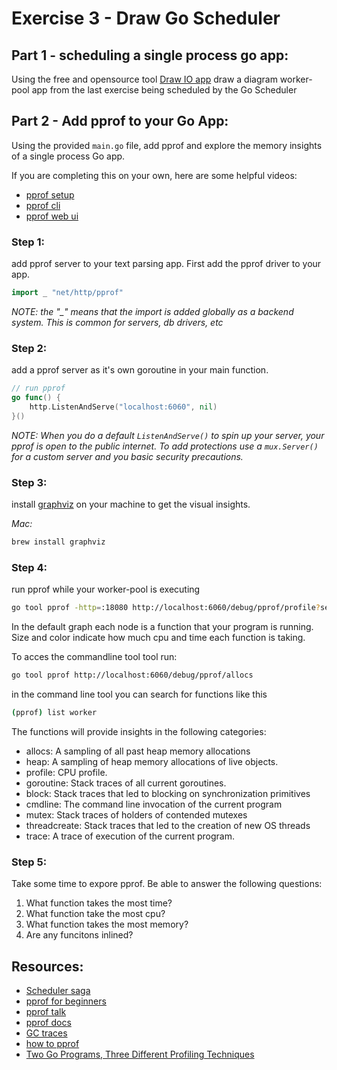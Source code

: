 # Exercise 3 - Draw Go Scheduler

## Part 1 - scheduling a single process go app: 
Using the free and opensource tool [Draw IO app](https://app.diagrams.net/) draw a diagram worker-pool app from the last exercise being scheduled by the Go Scheduler

## Part 2 - Add pprof to your Go App:
Using the provided `main.go` file, add pprof and explore the memory insights of a single process Go app.

If you are completing this on your own, here are some helpful videos:
* [pprof setup](https://youtu.be/vSdOAzrVvaU)
* [pprof cli](https://youtu.be/Fuz3fNg30cU)
* [pprof web ui](https://youtu.be/v6skRrlXsjY)

### Step 1:
add pprof server to your text parsing app.
First add the pprof driver to your app.

```go
import _ "net/http/pprof"
```

_*NOTE*: the "\_" means that the import is added globally as a backend system. This is common for servers, db drivers, etc_

### Step 2: 
add a pprof server as it's own goroutine in your main function.

```go
// run pprof
go func() {
	http.ListenAndServe("localhost:6060", nil)
}()
```

_*NOTE*: When you do a default `ListenAndServe()` to spin up your server, your pprof is open to the public internet. To add protections use a `mux.Server()` for a custom server and you basic security precautions._

### Step 3: 
install [graphviz](https://graphviz.org/download/) on your machine to get the visual insights.

*Mac:* 
```bash
brew install graphviz
```

### Step 4: 
run pprof while your worker-pool is executing

```bash
go tool pprof -http=:18080 http://localhost:6060/debug/pprof/profile?seconds=30
```

In the default graph each node is a function that your program is running. Size and color indicate how much cpu and time each function is taking.

To acces the commandline tool tool run:

``` bash
go tool pprof http://localhost:6060/debug/pprof/allocs
```

in the command line tool you can search for functions like this

```bash
(pprof) list worker
```

The functions will provide insights in the following categories:

* allocs: A sampling of all past heap memory allocations
* heap: A sampling of heap memory allocations of live objects. 
* profile: CPU profile.
* goroutine: Stack traces of all current goroutines.
* block: Stack traces that led to blocking on synchronization primitives
* cmdline: The command line invocation of the current program
* mutex: Stack traces of holders of contended mutexes
* threadcreate: Stack traces that led to the creation of new OS threads
* trace: A trace of execution of the current program.


### Step 5:

Take some time to expore pprof. Be able to answer the following questions:
1. What function takes the most time?
1. What function take the most cpu?
1. What function takes the most memory?
1. Are any funcitons inlined?


## Resources: 
- [Scheduler saga](https://www.youtube.com/watch?v=YHRO5WQGh0k)
- [pprof for beginners](https://captainnobody1.medium.com/a-beginners-guide-to-pprof-optimizing-your-go-code-c0310e59c485)
- [pprof talk](https://www.youtube.com/watch?v=HjzJ5r2D8ZM)
- [pprof docs](https://github.com/google/pprof/tree/main/doc)
- [GC traces](https://www.ardanlabs.com/blog/2019/05/garbage-collection-in-go-part2-gctraces.html)
- [how to pprof](https://dev.to/agamm/how-to-profile-go-with-pprof-in-30-seconds-592a)
- [Two Go Programs, Three Different Profiling Techniques](https://www.youtube.com/watch?v=nok0aYiGiYA)
